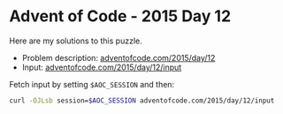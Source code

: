 # Advent of Code - 2015 Day 12
Here are my solutions to this puzzle.

* Problem description: [adventofcode.com/2015/day/12](https://adventofcode.com/2015/day/12)
* Input: [adventofcode.com/2015/day/12/input](https://adventofcode.com/2015/day/12/input)

Fetch input by setting `$AOC_SESSION` and then:
```bash
curl -OJLsb session=$AOC_SESSION adventofcode.com/2015/day/12/input
```
